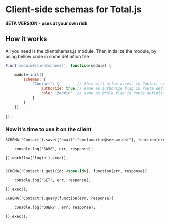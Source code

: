 # Client-side schemas for Total.js

**BETA VERSION - uses at your own risk**

## How it works

All you need is the clientshemas.js module.
Then initialize the module, by using bellow code in some definition file

```javascript
F.on('module#clientschemas', function(module) {

	module.init({
		schemas: {
			'Contact': {		// this will allow access to Contact schema
				authorize: true,// same as authorize flag in route definition, uses F.onAuthorize
				role: '@admin'  // same as @role flag in route definition
			}
		}
	});

});
```

### Now it's time to use it on the client

```html
SCHEMA('Contact').save({"email":"smolamartin@seznam.dsf"}, function(err, response){

	console.log('SAVE', err, response);

}).workflow('login').exec();


SCHEMA('Contact').get({id: <some-id>}, function(err, response){

	console.log('GET', err, response);

}).exec(); 

SCHEMA('Contact').query(function(err, response){

	console.log('QUERY', err, response);

}).exec();
```